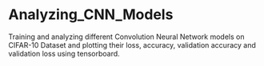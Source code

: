 # Analyzing_CNN_Models
Training and analyzing different Convolution Neural Network models on CIFAR-10 Dataset and plotting their loss, accuracy, validation accuracy and validation loss using tensorboard.
